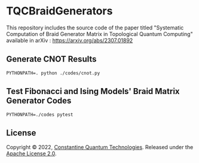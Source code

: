 # TQCBraidGenerators
This repository includes the source code of the paper titled "Systematic Computation of Braid Generator Matrix in Topological Quantum Computing" available in arXiv : https://arxiv.org/abs/2307.01892

## Generate CNOT Results
`PYTHONPATH=. python ./codes/cnot.py`

## Test Fibonacci and Ising Models' Braid Matrix Generator Codes
`PYTHONPATH=./codes pytest`

## License

Copyright © 2022, [Constantine Quantum Technologies](https://cqtech.org). Released under the [Apache License 2.0](LICENSE).
